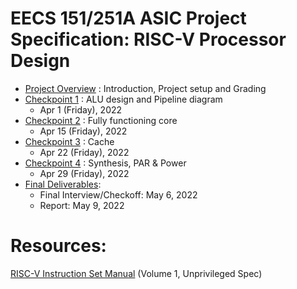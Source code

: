 # EECS 151/251A ASIC Project Specification: RISC-V Processor Design


- [Project Overview](overview.md) : Introduction, Project setup and Grading
- [Checkpoint 1](checkpoint1.md) :  ALU design and Pipeline diagram 
    - Apr 1 (Friday), 2022
- [Checkpoint 2](checkpoint2.md) : Fully functioning core
    - Apr 15 (Friday), 2022
- [Checkpoint 3](checkpoint3.md) : Cache
    - Apr 22 (Friday), 2022
- [Checkpoint 4](checkpoint4.md) : Synthesis, PAR & Power
    - Apr 29 (Friday), 2022
- [Final Deliverables](final.md): 
    - Final Interview/Checkoff: May 6, 2022
    - Report: May 9, 2022
# Resources:
[RISC-V Instruction Set Manual](https://riscv.org/technical/specifications/) (Volume 1, Unprivileged Spec)

